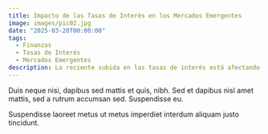 ```yaml
---
title: Impacto de las Tasas de Interés en los Mercados Emergentes  
image: images/pic02.jpg  
date: "2025-03-20T00:00:00"  
tags:  
  - Finanzas  
  - Tasas de Interés  
  - Mercados Emergentes  
description: La reciente subida en las tasas de interés está afectando la liquidez y el acceso a capital en los mercados emergentes, generando incertidumbre en los inversionistas. 
---
```


Duis neque nisi, dapibus sed mattis et quis, nibh. Sed et dapibus nisl amet
mattis, sed a rutrum accumsan sed. Suspendisse eu.
<!-- more -->
Suspendisse laoreet metus ut metus imperdiet interdum aliquam justo tincidunt.
